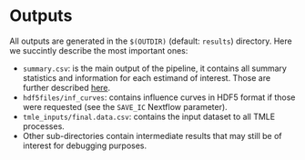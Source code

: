 # Outputs

All outputs are generated in the `$(OUTDIR)` (default: `results`) directory. Here we succintly describe the most important ones:

- `summary.csv`: is the main output of the pipeline, it contains all summary statistics and information for each estimand of interest. Those are further described [here](https://targene.github.io/TargetedEstimation.jl/stable/tmle_estimation/#Output-file).
- `hdf5files/inf_curves`: contains influence curves in HDF5 format if those were requested (see the `SAVE_IC` Nextflow parameter).
- `tmle_inputs/final.data.csv`: contains the input dataset to all TMLE processes.
- Other sub-directories contain intermediate results that may still be of interest for debugging purposes.
